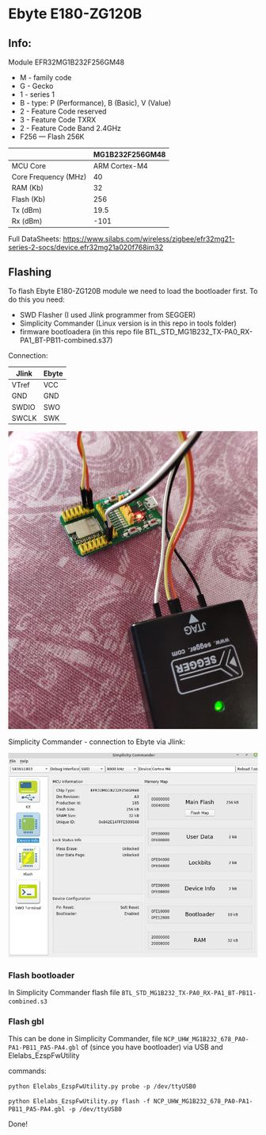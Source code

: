 # Ebyte E180-ZG120B


## Info:

Module EFR32MG1B232F256GM48


- M - family code
- G - Gecko
- 1 - series 1
- B - type: P (Performance), B (Basic), V (Value)
- 2 - Feature Code reserved
- 3 - Feature Code TXRX
- 2 - Feature Code Band 2.4GHz
- F256 — Flash 256K


||MG1B232F256GM48|
---------|------------------
MCU Core |	ARM Cortex-M4
Core Frequency (MHz) |	40
RAM (Kb)	|	32
Flash (Kb)|	256
Tx (dBm) |19.5
Rx (dBm) |-101


Full DataSheets:
https://www.silabs.com/wireless/zigbee/efr32mg21-series-2-socs/device.efr32mg21a020f768im32


## Flashing

To flash Ebyte E180-ZG120B module we need to load the bootloader first.
To do this you need:
- SWD Flasher (I used Jlink programmer from SEGGER)
- Simplicity Commander (Linux version is in this repo in tools folder)
- firmware bootloadera (in this repo file BTL_STD_MG1B232_TX-PA0_RX-PA1_BT-PB11-combined.s37)

Connection:

|Jlink|Ebyte|
|-----|-----|
VTref | VCC
  GND | GND
SWDIO | SWO
SWCLK | SWK

![](https://github.com/sviete/AIS-EZSP/raw/main/jtag.jpg)


Simplicity Commander - connection to Ebyte via Jlink:

![](https://github.com/sviete/AIS-EZSP/raw/main/E180-ZG120B-TB/1.png)

### Flash bootloader

In Simplicity Commander flash file ``BTL_STD_MG1B232_TX-PA0_RX-PA1_BT-PB11-combined.s3``

### Flash gbl

This can be done in Simplicity Commander, file ``NCP_UHW_MG1B232_678_PA0-PA1-PB11_PA5-PA4.gbl``
of (since you have bootloader) via USB and Elelabs_EzspFwUtility

commands:

```
python Elelabs_EzspFwUtility.py probe -p /dev/ttyUSB0
```

```
python Elelabs_EzspFwUtility.py flash -f NCP_UHW_MG1B232_678_PA0-PA1-PB11_PA5-PA4.gbl -p /dev/ttyUSB0
```

Done!
